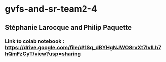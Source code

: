 # gvfs-and-sr-team2-4
## Stéphanie Larocque and Philip Paquette

### Link to colab notebook : https://drive.google.com/file/d/1Sq_dBYHgNJWO8rvXt7IvILh7hQmFzCyT/view?usp=sharing
